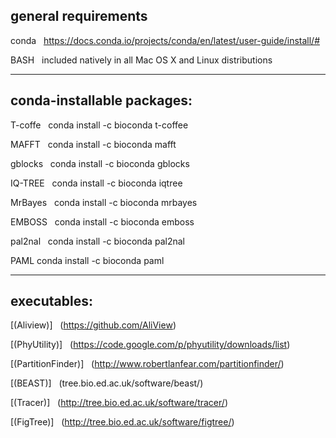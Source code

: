 ## general requirements


conda   https://docs.conda.io/projects/conda/en/latest/user-guide/install/#

BASH   included natively in all Mac OS X and Linux distributions

---

## conda-installable packages:


T-coffe   conda install -c bioconda t-coffee

MAFFT   conda install -c bioconda mafft

gblocks   conda install -c bioconda gblocks

IQ-TREE   conda install -c bioconda iqtree

MrBayes   conda install -c bioconda mrbayes

EMBOSS   conda install -c bioconda emboss

pal2nal   conda install -c bioconda pal2nal

PAML			conda install -c bioconda paml

---

## executables:


[(Aliview)]   (https://github.com/AliView)

[(PhyUtility)]   (https://code.google.com/p/phyutility/downloads/list)

[(PartitionFinder)]   (http://www.robertlanfear.com/partitionfinder/)

[(BEAST)]   (tree.bio.ed.ac.uk/software/beast/)

[(Tracer)]   (http://tree.bio.ed.ac.uk/software/tracer/)

[(FigTree)]   (http://tree.bio.ed.ac.uk/software/figtree/)
